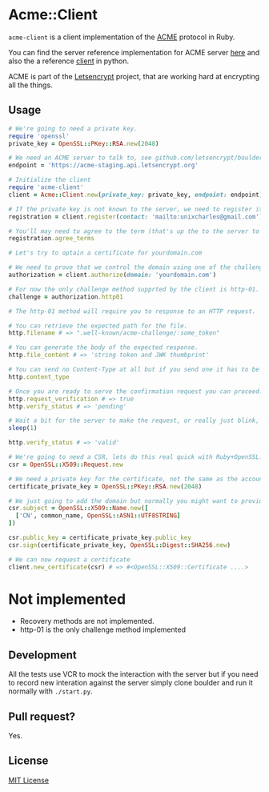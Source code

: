 # Acme::Client

`acme-client` is a client implementation of the [ACME](https://letsencrypt.github.io/acme-spec) protocol in Ruby.

You can find the server reference implementation for ACME server [here](https://github.com/letsencrypt/boulder) and also the a reference [client](https://github.com/letsencrypt/letsencrypt) in python.

ACME is part of the [Letsencrypt](https://letsencrypt.org/) project, that are working hard at encrypting all the things.

## Usage

```ruby
# We're going to need a private key.
require 'openssl'
private_key = OpenSSL::PKey::RSA.new(2048)

# We need an ACME server to talk to, see github.com/letsencrypt/boulder
endpoint = 'https://acme-staging.api.letsencrypt.org'

# Initialize the client
require 'acme-client'
client = Acme::Client.new(private_key: private_key, endpoint: endpoint)

# If the private key is not known to the server, we need to register it for the first time.
registration = client.register(contact: 'mailto:unixcharles@gmail.com')

# You'll may need to agree to the term (that's up the to the server to require it or not but boulder does by default)
registration.agree_terms

# Let's try to optain a certificate for yourdomain.com

# We need to prove that we control the domain using one of the challenges method.
authorization = client.authorize(domain: 'yourdomain.com')

# For now the only challenge method supprted by the client is http-01.
challenge = authorization.http01

# The http-01 method will require you to response to an HTTP request.

# You can retrieve the expected path for the file.
http.filename # => ".well-known/acme-challenge/:some_token"

# You can generate the body of the expected response.
http.file_content # => 'string token and JWK thumbprint' 

# You can send no Content-Type at all but if you send one it has to be 'text/plain'.
http.content_type

# Once you are ready to serve the confirmation request you can proceed.
http.request_verification # => true
http.verify_status # => 'pending'

# Wait a bit for the server to make the request, or really just blink, it should be fast.
sleep(1)

http.verify_status # => 'valid'

# We're going to need a CSR, lets do this real quick with Ruby+OpenSSL.
csr = OpenSSL::X509::Request.new

# We need a private key for the certificate, not the same as the account key.
certificate_private_key = OpenSSL::PKey::RSA.new(2048)

# We just going to add the domain but normally you might want to provide more information.
csr.subject = OpenSSL::X509::Name.new([
  ['CN', common_name, OpenSSL::ASN1::UTF8STRING]
])

csr.public_key = certificate_private_key.public_key
csr.sign(certificate_private_key, OpenSSL::Digest::SHA256.new)

# We can now request a certificate
client.new_certificate(csr) # => #<OpenSSL::X509::Certificate ....>
```

# Not implemented

- Recovery methods are not implemented.
- http-01 is the only challenge method implemented

## Development

All the tests use VCR to mock the interaction with the server but if you
need to record new interation against the server simply clone boulder and
run it normally with `./start.py`.

## Pull request?

Yes.

## License

[MIT License](http://opensource.org/licenses/MIT)

